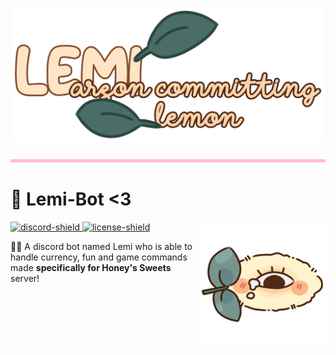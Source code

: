[discord-shield]: https://discord.com/api/guilds/840978214654181457/widget.png
[discord-invite]: https://discord.gg/7fBW89kEm9
[license]: https://github.com/honiism/lemi-bot/tree/main/LICENSE
[license-shield]: https://img.shields.io/github/license/honiism/lemi-bot

<p align="center">
  <img src="https://github.com/honiism/lemi-bot/blob/assets/assets/LemiTitle.png?raw=true" height="auto" width="500">
</p>

<p align="center">
  <img src="https://github.com/honiism/lemi-bot/blob/assets/assets/Divider.png?raw=true" height="5" width="1000">
</p>

# 🌷 Lemi-Bot <3
<img align="right" src="https://github.com/honiism/lemi-bot/blob/assets/assets/Lemi.png?raw=true" height="200" width="200">

[ ![discord-shield][] ][discord-invite]
[ ![license-shield][] ][license]

🎀🌼 A discord bot named Lemi who is able to handle currency, fun and game commands made **specifically for Honey's Sweets** server!
